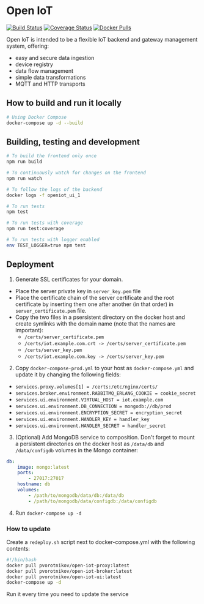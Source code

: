# Open IoT

[![Build Status](https://travis-ci.org/pvorotnikov/open-iot.svg?branch=master)](https://travis-ci.org/pvorotnikov/open-iot)
[![Coverage Status](https://coveralls.io/repos/github/pvorotnikov/open-iot/badge.svg)](https://coveralls.io/github/pvorotnikov/open-iot)
[![Docker Pulls](https://img.shields.io/docker/pulls/pvorotnikov/open-iot-ui.svg)](https://hub.docker.com/r/pvorotnikov/open-iot-ui)

Open IoT is intended to be a flexible IoT backend and gateway management system, offering:
* easy and secure data ingestion
* device registry
* data flow management
* simple data transformations
* MQTT and HTTP transports

## How to build and run it locally

```bash
# Using Docker Compose
docker-compose up -d --build
```

## Building, testing and development

```bash
# To build the frontend only once
npm run build

# To continuously watch for changes on the frontend
npm run watch

# To follow the logs of the backend
docker logs -f openiot_ui_1

# To run tests
npm test

# To run tests with coverage
npm run test:coverage

# To run tests with logger enabled
env TEST_LOGGER=true npm test
```

## Deployment

1. Generate SSL certificates for your domain.
* Place the server private key in `server_key.pem` file
* Place the certificate chain of the server certificate and the root certificate by inserting them one after another (in that order) in `server_certificate.pem` file.
* Copy the two files in a psersistent directory on the docker host and create symlinks with the domain name (note that the names are important):
    * `/certs/server_certificate.pem`
    * `/certs/iot.example.com.crt -> /certs/server_certificate.pem`
    * `/certs/server_key.pem`
    * `/certs/iot.example.com.key -> /certs/server_key.pem`

2. Copy `docker-compose-prod.yml` to your host as `docker-compose.yml` and update it by changing the following fields:
* `services.proxy.volumes[1] = /certs:/etc/nginx/certs/`
* `services.broker.environment.RABBITMQ_ERLANG_COOKIE = cookie_secret`
* `services.ui.environment.VIRTUAL_HOST = iot.example.com`
* `services.ui.environment.DB_CONNECTION = mongodb://db/prod`
* `services.ui.environment.ENCRYPTION_SECRET = encryption_secret`
* `services.ui.environment.HANDLER_KEY = handler_key`
* `services.ui.environment.HANDLER_SECRET = handler_secret`

3. (Optional) Add MongoDB service to composition. Don't forget to mount a persistent directories on the docker host as `/data/db` and `/data/configdb` volumes in the Mongo container:
```yaml
db:
    image: mongo:latest
    ports:
        - 27017:27017
    hostname: db
    volumes:
        - /path/to/mongodb/data/db:/data/db
        - /path/to/mongodb/data/configdb:/data/configdb
```

4. Run `docker-compose up -d`

### How to update

Create a `redeploy.sh` script next to docker-compose.yml with the following contents:

```bash
#!/bin/bash
docker pull pvorotnikov/open-iot-proxy:latest
docker pull pvorotnikov/open-iot-broker:latest
docker pull pvorotnikov/open-iot-ui:latest
docker-compose up -d
```

Run it every time you need to update the service
